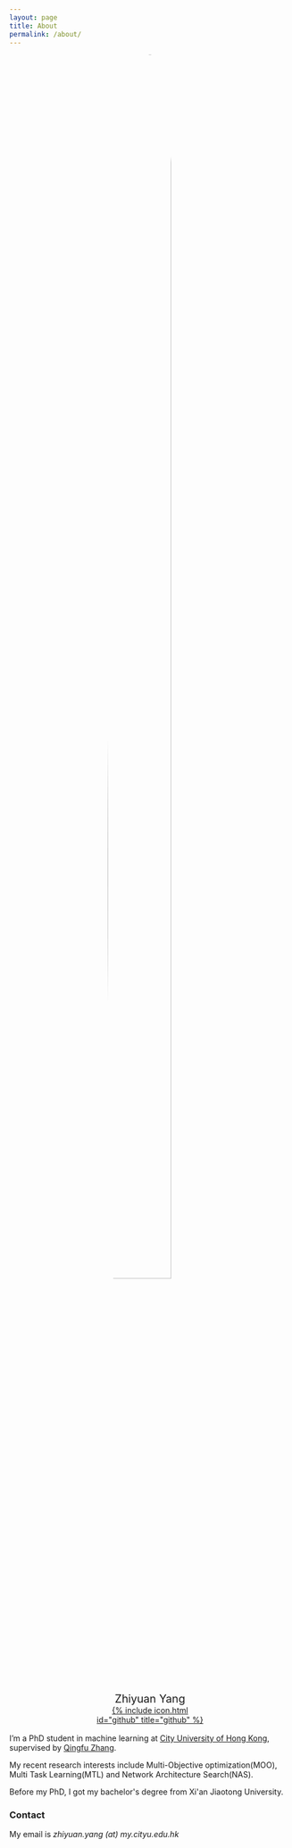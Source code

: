 ```yaml
---
layout: page
title: About
permalink: /about/
---
```




<div style="margin: auto; width: 40%">
  <img src="{{ site.url }}/assets/profile_photo.jpg" style="display:block; margin-left:auto; margin-right:auto; border-radius:50%; width:75%;">
  
  <p style="text-align:center; margin-top:5%; margin-bottom:0%; font-size: 140%;">
    Zhiyuan Yang
  </p>
  <p style="text-align:center; margin:0%;">
    <a href="https://github.com/yzy1996">
      {% include icon.html id="github" title="github" %}
    </a>
  </p>
</div>
<br style="line-height:10%;">

I’m a PhD student in machine learning at [City University of Hong Kong](https://www.cityu.edu.hk/), supervised by [Qingfu Zhang](http://www.cityu.edu.hk/stfprofile/qingfu.zhang.htm).

My recent research interests include Multi-Objective optimization(MOO), Multi Task Learning(MTL) and Network Architecture Search(NAS).

Before my PhD, I got my bachelor's degree from Xi'an Jiaotong University.



### Contact

My email is _zhiyuan.yang (at) my.cityu.edu.hk_

